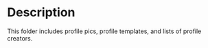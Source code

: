 # Description

This folder includes profile pics, profile templates, and lists of profile creators.
